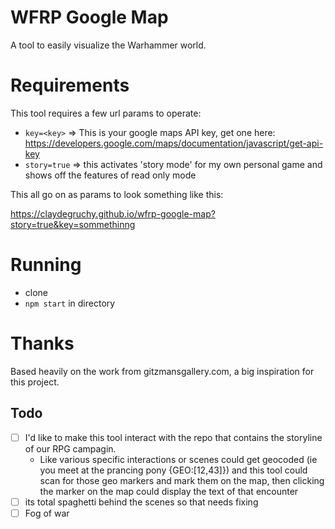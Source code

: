 # WFRP Google Map
A tool to easily visualize the Warhammer world.

# Requirements
This tool requires a few url params to operate:
- `key=<key>` => This is your google maps API key, get one here: https://developers.google.com/maps/documentation/javascript/get-api-key
- `story=true` => this activates 'story mode' for my own personal game and shows off the features of read only mode

This all go on as params to look something like this:

https://claydegruchy.github.io/wfrp-google-map?story=true&key=sommethinng
# Running
- clone
- `npm start` in directory

# Thanks
Based heavily on the work from gitzmansgallery.com, a big inspiration for this project.

## Todo
- [ ] I'd like to make this tool interact with the repo that contains the storyline of our RPG campagin.
  - Like various specific interactions or scenes could get geocoded (ie you meet at the prancing pony {GEO:[12,43]}) and this tool could scan for those geo markers and mark them on the map, then clicking the marker on the map could display the text of that encounter
- [ ] its total spaghetti behind the scenes so that needs fixing
- [ ] Fog of war 
